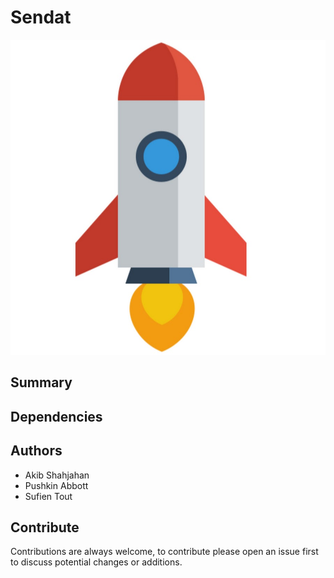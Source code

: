 # Sendat
![Sendat](./icon.jpg)

## Summary

## Dependencies

## Authors
* Akib Shahjahan
* Pushkin Abbott
* Sufien Tout

## Contribute
Contributions are always welcome, to contribute please open an issue first to discuss potential changes or additions.
